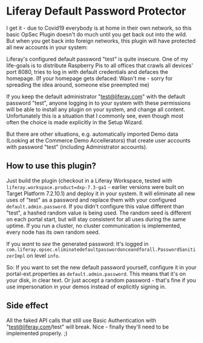 # Liferay Default Password Protector

I get it - due to Covid19 everybody is at home in their own network, so this basic OpSec Plugin doesn't do much until you get back out into the wild. But when you get back into foreign networks, this plugin will have protected all new accounts in your system:

Liferay's configured default password "test" is quite insecure. One of my life-goals is to distribute Raspberry Pis to all offices that crawls all devices' port 8080, tries to log in with default credentials and defaces the homepage. (If your homepage gets defaced: Wasn't me - sorry for spreading the idea around, someone else preempted me)

If you keep the default administrator "test@liferay.com" with the default password "test", anyone logging in to your system with these permissions will be able to install any plugin on your system, and change all content.
Unfortunately this is a situation that I commonly see, even though most often the choice is made explicitly in the Setup Wizard. 

But there are other situations, e.g. automatically imported Demo data (Looking at the Commerce Demo Accellerators) that create user accounts with password "test" (including Administrator accounts).

## How to use this plugin?

Just build the plugin (checkout in a Liferay Workspace, tested with `liferay.workspace.product=dxp-7.3-ga1` - earlier versions were built on Target Platform 7.2.10.1) and deploy it in your system. It will eliminate all new uses of "test" as a password and replace them with your configured `default.admin.password`. If you didn't configure this value different than "test", a hashed random value is being used. The random seed is different on each portal start, but will stay consistent for all uses during the same uptime. If you run a cluster, no cluster communication is implemented, every node has its own random seed.

If you *want* to *see* the generated password: It's logged in `com.liferay.opsec.eliminatedefaultpasswordonceandforall.PasswordSanitizerImpl` on level `info`.

So: If you want to set the new default password yourself, configure it in your portal-ext.properties as `default.admin.password`. This means that it's on your disk, in clear text. Or just accept a random password - that's fine if you use impersonation in your demos instead of explicitly signing in.

## Side effect

All the faked API calls that still use Basic Authentication with "test@liferay.com/test" will break. Nice - finally they'll need to be implemented properly. ;)

 


